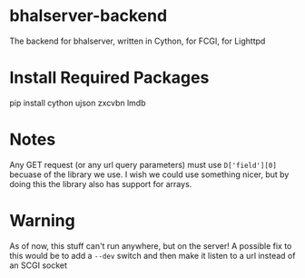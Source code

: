 # bhalserver-backend
The backend for bhalserver, written in Cython, for FCGI, for Lighttpd

# Install Required Packages
pip install cython ujson zxcvbn lmdb

# Notes
Any GET request (or any url query parameters) must use `D['field'][0]` becuase of the library we use.
I wish we could use something nicer, but by doing this the library also has support for arrays.

# Warning
As of now, this stuff can't run anywhere, but on the server!
A possible fix to this would be to add a `--dev` switch and then make it listen to a url instead of an SCGI socket
